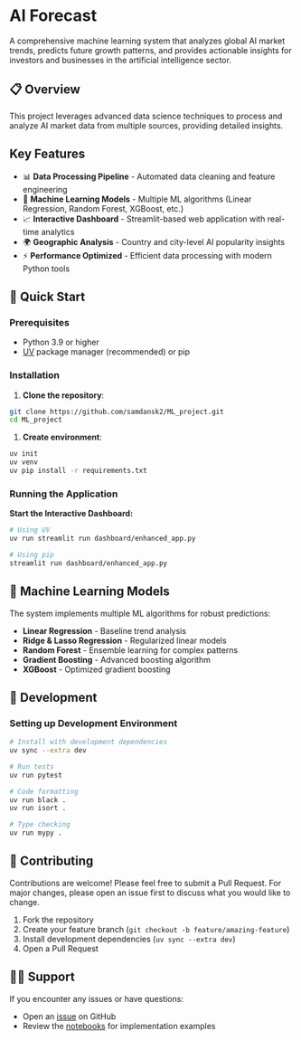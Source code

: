 # AI Forecast

A comprehensive machine learning system that analyzes global AI market trends, predicts future growth patterns, and provides actionable insights for investors and businesses in the artificial intelligence sector.

## 📋 Overview

This project leverages advanced data science techniques to process and analyze AI market data from multiple sources, providing detailed insights.

##  Key Features

- 📊 **Data Processing Pipeline** - Automated data cleaning and feature engineering
- 🤖 **Machine Learning Models** - Multiple ML algorithms (Linear Regression, Random Forest, XGBoost, etc.)
- 📈 **Interactive Dashboard** - Streamlit-based web application with real-time analytics
- 🌍 **Geographic Analysis** - Country and city-level AI popularity insights
- ⚡ **Performance Optimized** - Efficient data processing with modern Python tools

## 🚀 Quick Start

### Prerequisites

- Python 3.9 or higher
- [UV](https://docs.astral.sh/uv/) package manager (recommended) or pip

### Installation

1. **Clone the repository**:
```bash
git clone https://github.com/samdansk2/ML_project.git
cd ML_project
```

1. **Create environment**:

```bash
uv init
uv venv
uv pip install -r requirements.txt
```

### Running the Application

**Start the Interactive Dashboard:**
```bash
# Using UV
uv run streamlit run dashboard/enhanced_app.py

# Using pip
streamlit run dashboard/enhanced_app.py
```

## 🤖 Machine Learning Models

The system implements multiple ML algorithms for robust predictions:

- **Linear Regression** - Baseline trend analysis
- **Ridge & Lasso Regression** - Regularized linear models
- **Random Forest** - Ensemble learning for complex patterns
- **Gradient Boosting** - Advanced boosting algorithm
- **XGBoost** - Optimized gradient boosting

## 🔧 Development

### Setting up Development Environment

```bash
# Install with development dependencies
uv sync --extra dev

# Run tests
uv run pytest

# Code formatting
uv run black .
uv run isort .

# Type checking
uv run mypy .
```

## 🤝 Contributing

Contributions are welcome! Please feel free to submit a Pull Request. For major changes, please open an issue first to discuss what you would like to change.

1. Fork the repository
2. Create your feature branch (`git checkout -b feature/amazing-feature`)
3. Install development dependencies (`uv sync --extra dev`)
4. Open a Pull Request

## 🙋‍♂️ Support

If you encounter any issues or have questions:

- Open an [issue](https://github.com/samdansk2/ML_project/issues) on GitHub
- Review the [notebooks](notebooks/) for implementation examples
